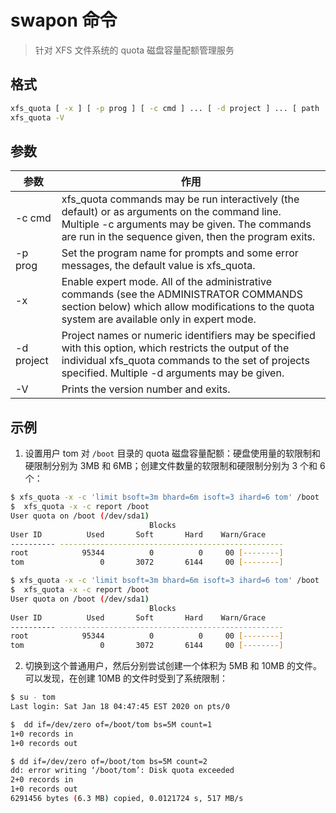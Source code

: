 # swapon 命令

> 针对 XFS 文件系统的 quota 磁盘容量配额管理服务

## 格式

```bash
xfs_quota [ -x ] [ -p prog ] [ -c cmd ] ... [ -d project ] ... [ path ... ]
xfs_quota -V
```

## 参数

| 参数 | 作用 |
| --------- | --------- |
| -c cmd | xfs_quota commands may be run interactively (the default) or as arguments on the command line. Multiple -c arguments may be given. The commands are run in the sequence given, then the program exits. |
| -p prog | Set the program name for prompts and some error messages, the default value is xfs_quota. |
| -x | Enable expert mode. All of the administrative commands (see the ADMINISTRATOR COMMANDS section below) which allow modifications to the quota system are available only in expert mode. |
| -d project | Project names or numeric identifiers may be specified with this option, which restricts the output of the individual xfs_quota commands to the set of projects specified. Multiple -d arguments may be given. |
| -V | Prints the version number and exits. |

## 示例

1. 设置用户 tom 对 `/boot` 目录的 quota 磁盘容量配额：硬盘使用量的软限制和硬限制分别为 3MB 和 6MB；创建文件数量的软限制和硬限制分别为 3 个和 6 个：

```bash
$ xfs_quota -x -c 'limit bsoft=3m bhard=6m isoft=3 ihard=6 tom' /boot
$  xfs_quota -x -c report /boot
User quota on /boot (/dev/sda1)
                               Blocks
User ID          Used       Soft       Hard    Warn/Grace
---------- --------------------------------------------------
root            95344          0          0     00 [--------]
tom                 0       3072       6144     00 [--------]
```

```bash
$ xfs_quota -x -c 'limit bsoft=3m bhard=6m isoft=3 ihard=6 tom' /boot
$  xfs_quota -x -c report /boot
User quota on /boot (/dev/sda1)
                               Blocks
User ID          Used       Soft       Hard    Warn/Grace
---------- --------------------------------------------------
root            95344          0          0     00 [--------]
tom                 0       3072       6144     00 [--------]
```

2. 切换到这个普通用户，然后分别尝试创建一个体积为 5MB 和 10MB 的文件。可以发现，在创建 10MB 的文件时受到了系统限制：

```bash
$ su - tom
Last login: Sat Jan 18 04:47:45 EST 2020 on pts/0

$  dd if=/dev/zero of=/boot/tom bs=5M count=1
1+0 records in
1+0 records out

$ dd if=/dev/zero of=/boot/tom bs=5M count=2
dd: error writing ‘/boot/tom’: Disk quota exceeded
2+0 records in
1+0 records out
6291456 bytes (6.3 MB) copied, 0.0121724 s, 517 MB/s
```

